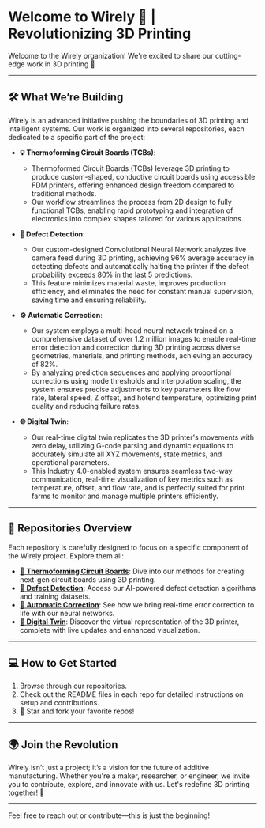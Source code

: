 # **Welcome to Wirely 🚀 | Revolutionizing 3D Printing**

Welcome to the Wirely organization! We're excited to share our cutting-edge work in 3D printing 🌟

---

## 🛠️ **What We’re Building**
Wirely is an advanced initiative pushing the boundaries of 3D printing and intelligent systems. Our work is organized into several repositories, each dedicated to a specific part of the project:

- **💡 Thermoforming Circuit Boards (TCBs)**: 
  - Thermoformed Circuit Boards (TCBs) leverage 3D printing to produce custom-shaped, conductive circuit boards using accessible FDM printers, offering enhanced design freedom compared to traditional methods.
  - Our workflow streamlines the process from 2D design to fully functional TCBs, enabling rapid prototyping and integration of electronics into complex shapes tailored for various applications.

- **🤖 Defect Detection**:
  - Our custom-designed Convolutional Neural Network analyzes live camera feed during 3D printing, achieving 96% average accuracy in detecting defects and automatically halting the printer if the defect probability exceeds 80% in the last 5 predictions.
  - This feature minimizes material waste, improves production efficiency, and eliminates the need for constant manual supervision, saving time and ensuring reliability.

- **⚙️ Automatic Correction**:
  - Our system employs a multi-head neural network trained on a comprehensive dataset of over 1.2 million images to enable real-time error detection and correction during 3D printing across diverse geometries, materials, and printing methods, achieving an accuracy of 82%.
  - By analyzing prediction sequences and applying proportional corrections using mode thresholds and interpolation scaling, the system ensures precise adjustments to key parameters like flow rate, lateral speed, Z offset, and hotend temperature, optimizing print quality and reducing failure rates.

- **🌐 Digital Twin**:
  - Our real-time digital twin replicates the 3D printer's movements with zero delay, utilizing G-code parsing and dynamic equations to accurately simulate all XYZ movements, state metrics, and operational parameters.
  - This Industry 4.0-enabled system ensures seamless two-way communication, real-time visualization of key metrics such as temperature, offset, and flow rate, and is perfectly suited for print farms to monitor and manage multiple printers efficiently.

---

## 📂 **Repositories Overview**
Each repository is carefully designed to focus on a specific component of the Wirely project. Explore them all:

- [📘 **Thermoforming Circuit Boards**](https://github.com/Wirely-Printer/TCB): Dive into our methods for creating next-gen circuit boards using 3D printing.
- [📗 **Defect Detection**](https://github.com/Wirely-Printer/Defect-Detection): Access our AI-powered defect detection algorithms and training datasets.
- [📙 **Automatic Correction**](https://github.com/Wirely-Printer/Automatic-Correction): See how we bring real-time error correction to life with our neural networks.
- [📕 **Digital Twin**](https://github.com/Wirely-Printer/Digital-Twin): Discover the virtual representation of the 3D printer, complete with live updates and enhanced visualization.

---

## 💻 **How to Get Started**
1. Browse through our repositories.
2. Check out the README files in each repo for detailed instructions on setup and contributions.
3. 🌟 Star and fork your favorite repos!

---

## 🌍 **Join the Revolution**
Wirely isn’t just a project; it’s a vision for the future of additive manufacturing. Whether you're a maker, researcher, or engineer, we invite you to contribute, explore, and innovate with us. Let's redefine 3D printing together! 🚀

---

Feel free to reach out or contribute—this is just the beginning! 
